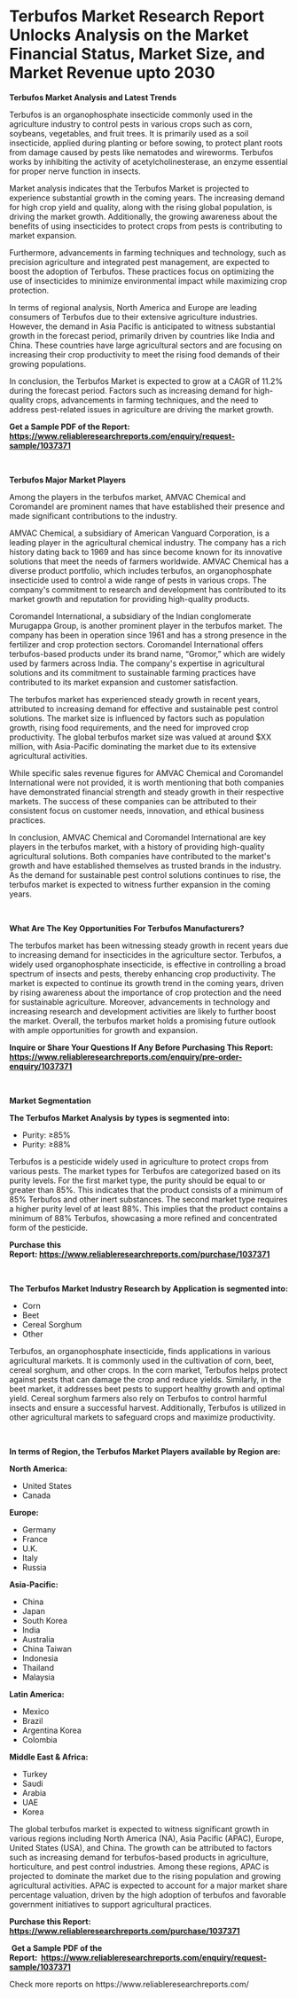 <p><h1>Terbufos Market Research Report Unlocks Analysis on the Market Financial Status, Market Size, and Market Revenue upto 2030</h1></p><p><strong>Terbufos Market Analysis and Latest Trends</strong></p>
<p><p>Terbufos is an organophosphate insecticide commonly used in the agriculture industry to control pests in various crops such as corn, soybeans, vegetables, and fruit trees. It is primarily used as a soil insecticide, applied during planting or before sowing, to protect plant roots from damage caused by pests like nematodes and wireworms. Terbufos works by inhibiting the activity of acetylcholinesterase, an enzyme essential for proper nerve function in insects.</p><p>Market analysis indicates that the Terbufos Market is projected to experience substantial growth in the coming years. The increasing demand for high crop yield and quality, along with the rising global population, is driving the market growth. Additionally, the growing awareness about the benefits of using insecticides to protect crops from pests is contributing to market expansion.</p><p>Furthermore, advancements in farming techniques and technology, such as precision agriculture and integrated pest management, are expected to boost the adoption of Terbufos. These practices focus on optimizing the use of insecticides to minimize environmental impact while maximizing crop protection.</p><p>In terms of regional analysis, North America and Europe are leading consumers of Terbufos due to their extensive agriculture industries. However, the demand in Asia Pacific is anticipated to witness substantial growth in the forecast period, primarily driven by countries like India and China. These countries have large agricultural sectors and are focusing on increasing their crop productivity to meet the rising food demands of their growing populations.</p><p>In conclusion, the Terbufos Market is expected to grow at a CAGR of 11.2% during the forecast period. Factors such as increasing demand for high-quality crops, advancements in farming techniques, and the need to address pest-related issues in agriculture are driving the market growth.</p></p>
<p><strong>Get a Sample PDF of the Report:&nbsp; <a href="https://www.reliableresearchreports.com/enquiry/request-sample/1037371">https://www.reliableresearchreports.com/enquiry/request-sample/1037371</a></strong></p>
<p>&nbsp;</p>
<p><strong>Terbufos Major Market Players</strong></p>
<p><p>Among the players in the terbufos market, AMVAC Chemical and Coromandel are prominent names that have established their presence and made significant contributions to the industry.</p><p>AMVAC Chemical, a subsidiary of American Vanguard Corporation, is a leading player in the agricultural chemical industry. The company has a rich history dating back to 1969 and has since become known for its innovative solutions that meet the needs of farmers worldwide. AMVAC Chemical has a diverse product portfolio, which includes terbufos, an organophosphate insecticide used to control a wide range of pests in various crops. The company's commitment to research and development has contributed to its market growth and reputation for providing high-quality products.</p><p>Coromandel International, a subsidiary of the Indian conglomerate Murugappa Group, is another prominent player in the terbufos market. The company has been in operation since 1961 and has a strong presence in the fertilizer and crop protection sectors. Coromandel International offers terbufos-based products under its brand name, “Gromor,” which are widely used by farmers across India. The company's expertise in agricultural solutions and its commitment to sustainable farming practices have contributed to its market expansion and customer satisfaction.</p><p>The terbufos market has experienced steady growth in recent years, attributed to increasing demand for effective and sustainable pest control solutions. The market size is influenced by factors such as population growth, rising food requirements, and the need for improved crop productivity. The global terbufos market size was valued at around $XX million, with Asia-Pacific dominating the market due to its extensive agricultural activities.</p><p>While specific sales revenue figures for AMVAC Chemical and Coromandel International were not provided, it is worth mentioning that both companies have demonstrated financial strength and steady growth in their respective markets. The success of these companies can be attributed to their consistent focus on customer needs, innovation, and ethical business practices.</p><p>In conclusion, AMVAC Chemical and Coromandel International are key players in the terbufos market, with a history of providing high-quality agricultural solutions. Both companies have contributed to the market's growth and have established themselves as trusted brands in the industry. As the demand for sustainable pest control solutions continues to rise, the terbufos market is expected to witness further expansion in the coming years.</p></p>
<p>&nbsp;</p>
<p><strong>What Are The Key Opportunities For Terbufos Manufacturers?</strong></p>
<p><p>The terbufos market has been witnessing steady growth in recent years due to increasing demand for insecticides in the agriculture sector. Terbufos, a widely used organophosphate insecticide, is effective in controlling a broad spectrum of insects and pests, thereby enhancing crop productivity. The market is expected to continue its growth trend in the coming years, driven by rising awareness about the importance of crop protection and the need for sustainable agriculture. Moreover, advancements in technology and increasing research and development activities are likely to further boost the market. Overall, the terbufos market holds a promising future outlook with ample opportunities for growth and expansion.</p></p>
<p><strong>Inquire or Share Your Questions If Any Before Purchasing This Report: <a href="https://www.reliableresearchreports.com/enquiry/pre-order-enquiry/1037371">https://www.reliableresearchreports.com/enquiry/pre-order-enquiry/1037371</a></strong></p>
<p>&nbsp;</p>
<p><strong>Market Segmentation</strong></p>
<p><strong>The Terbufos Market Analysis by types is segmented into:</strong></p>
<p><ul><li>Purity: ≥85%</li><li>Purity: ≥88%</li></ul></p>
<p><p>Terbufos is a pesticide widely used in agriculture to protect crops from various pests. The market types for Terbufos are categorized based on its purity levels. For the first market type, the purity should be equal to or greater than 85%. This indicates that the product consists of a minimum of 85% Terbufos and other inert substances. The second market type requires a higher purity level of at least 88%. This implies that the product contains a minimum of 88% Terbufos, showcasing a more refined and concentrated form of the pesticide.</p></p>
<p><strong>Purchase this Report:&nbsp;<a href="https://www.reliableresearchreports.com/purchase/1037371">https://www.reliableresearchreports.com/purchase/1037371</a></strong></p>
<p>&nbsp;</p>
<p><strong>The Terbufos Market Industry Research by Application is segmented into:</strong></p>
<p><ul><li>Corn</li><li>Beet</li><li>Cereal Sorghum</li><li>Other</li></ul></p>
<p><p>Terbufos, an organophosphate insecticide, finds applications in various agricultural markets. It is commonly used in the cultivation of corn, beet, cereal sorghum, and other crops. In the corn market, Terbufos helps protect against pests that can damage the crop and reduce yields. Similarly, in the beet market, it addresses beet pests to support healthy growth and optimal yield. Cereal sorghum farmers also rely on Terbufos to control harmful insects and ensure a successful harvest. Additionally, Terbufos is utilized in other agricultural markets to safeguard crops and maximize productivity.</p></p>
<p>&nbsp;</p>
<p><strong>In terms of Region, the Terbufos Market Players available by Region are:</strong></p>
<p>
    <p> <strong> North America: </strong>
        <ul>
            <li>United States</li>
            <li>Canada</li>
        </ul>
        </p> 
    <p> <strong> Europe: </strong>
        <ul>
            <li>Germany</li>
            <li>France</li>
            <li>U.K.</li>
            <li>Italy</li>
            <li>Russia</li>
        </ul>
        </p> 
    <p> <strong> Asia-Pacific: </strong>
        <ul>
            <li>China</li>
            <li>Japan</li>
            <li>South Korea</li>
            <li>India</li>
            <li>Australia</li>
            <li>China Taiwan</li>
            <li>Indonesia</li>
            <li>Thailand</li>
            <li>Malaysia</li>
        </ul>
        </p> 
    <p> <strong> Latin America: </strong>
        <ul>
            <li>Mexico</li>
            <li>Brazil</li>
            <li>Argentina Korea</li>
            <li>Colombia</li>
        </ul>
        </p> 
    <p> <strong> Middle East & Africa: </strong>
        <ul>
            <li>Turkey</li>
            <li>Saudi</li>
            <li>Arabia</li>
            <li>UAE</li>
            <li>Korea</li>
        </ul>
    </p>
    </p>
<p><p>The global terbufos market is expected to witness significant growth in various regions including North America (NA), Asia Pacific (APAC), Europe, United States (USA), and China. The growth can be attributed to factors such as increasing demand for terbufos-based products in agriculture, horticulture, and pest control industries. Among these regions, APAC is projected to dominate the market due to the rising population and growing agricultural activities. APAC is expected to account for a major market share percentage valuation, driven by the high adoption of terbufos and favorable government initiatives to support agricultural practices.</p></p>
<p><strong>Purchase this Report: <a href="https://www.reliableresearchreports.com/purchase/1037371">https://www.reliableresearchreports.com/purchase/1037371</a></strong></p>
<p>&nbsp;<strong>Get a Sample PDF of the Report:&nbsp;&nbsp;<a href="https://www.reliableresearchreports.com/enquiry/request-sample/1037371">https://www.reliableresearchreports.com/enquiry/request-sample/1037371</a></strong></p>
<p><strong></strong></p>
<p>Check more reports on https://www.reliableresearchreports.com/</p>